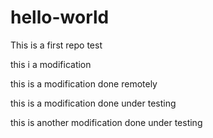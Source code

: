 # hello-world
This is a first repo test

this i a modification

this is a modification done remotely

this is a modification done under testing

this is another modification done under testing


